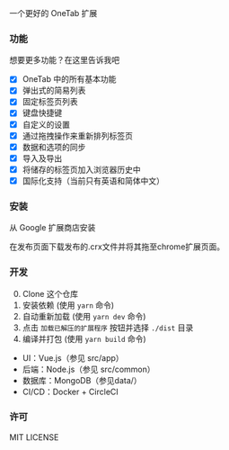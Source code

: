 一个更好的 OneTab 扩展

### 功能

想要更多功能？在这里告诉我吧

 - [x] OneTab 中的所有基本功能
 - [x] 弹出式的简易列表
 - [x] 固定标签页列表
 - [x] 键盘快捷键
 - [x] 自定义的设置
 - [x] 通过拖拽操作来重新排列标签页
 - [x] 数据和选项的同步
 - [x] 导入及导出
 - [x] 将储存的标签页加入浏览器历史中
 - [x] 国际化支持（当前只有英语和简体中文）

### 安装

从 Google 扩展商店安装

在发布页面下载发布的.crx文件并将其拖至chrome扩展页面。

### 开发

0. Clone 这个仓库
0. 安装依赖 (使用 `yarn` 命令)
0. 自动重新加载 (使用 `yarn dev` 命令)
0. 点击 `加载已解压的扩展程序` 按钮并选择 `./dist` 目录
0. 编译并打包 (使用 `yarn build` 命令)

- UI：Vue.js（参见 src/app）
- 后端：Node.js（参见 src/common）
- 数据库：MongoDB（参见data/）
- CI/CD：Docker + CircleCI

### 许可

MIT LICENSE
